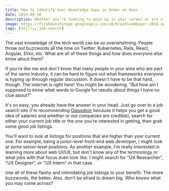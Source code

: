 ```yaml
---
title: How to Identify Your Knowledge Gaps in Under an Hour
date: 2019-04-30
description: Whether you're looking to move up in your career or are simply interested in learning more about your field, finding the gaps in your knowledge is a lot easier than you think.
image: https://firebasestorage.googleapis.com/v0/b/ashleemboyer-2018.appspot.com/o/images%2Fknowledge.jpg?alt=media&token=7346c71a-a3fc-48fc-9b21-6882166632dd
tags: [skills, job-search]
---
```


The vast knowledge of the tech world can be so overwhelming. People throw out buzzwords all the time on Twitter: Kubernetes, Rails, React, Angular, Elixir, etc. What are all of these things and how does everyone else know about them?

If you're like me and don't know that many people in your area who are part of the same industry, it can be hard to figure out what frameworks everyone is hyping up through regular discussion. It doesn't have to be that hard, though. The internet is _right here_! You might be wondering, "But how am I supposed to know what words to Google for results about things I have no clue about?"

It's so easy, you already have the answer in your head. Just go over to a job search site (I'm recommending [Glassdoor](www.glassdoor.com) because it helps you get a good idea of salaries and whether or not companies are credible), search for either your current job title or the one you're interested in getting, then grab some good job listings.

You'll want to look at listings for positions that are higher than your current one. For example, being a junior-level front-end web developer, I might look at some senior-level positions. As another example, I'm really interested in learning more about web UI/UX, but don't know any of the terminology or what jobs with that focus even look like. I might search for "UX Researcher", "UX Designer", or "UX Intern" in that case.

Use all of these flashy and intimidating job listings to your benefit. The more buzzwords, the better. Also, don't be afraid to dream big. Who knows what you may come across?

